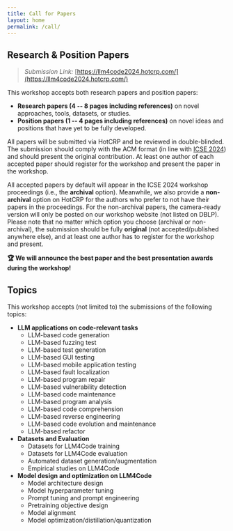 ```yaml
---
title: Call for Papers
layout: home
permalink: /call/
---
```



## Research & Position Papers

> *Submission Link:* [https://llm4code2024.hotcrp.com/](https://llm4code2024.hotcrp.com/)

This workshop accepts both research papers and position papers:

- **Research papers (4 -- 8 pages including references)** on novel approaches, tools, datasets, or studies.
- **Position papers (1 -- 4 pages including references)** on novel ideas and positions that have yet to be fully developed.

All papers will be submitted via HotCRP and be reviewed in double-blinded. The submission should comply with the ACM format (in line with [ICSE 2024](https://conf.researchr.org/track/icse-2024/icse-2024-research-track#submission-process)) and should present the original contribution. At least one author of each accepted paper should register for the workshop and present the paper in the workshop.

All accepted papers by default will appear in the ICSE 2024 workshop proceedings (i.e., the **archival** option).
Meanwhile, we also provide a **non-archival** option on HotCRP for the authors who prefer to not have their papers in the proceedings. For the non-archival papers, the camera-ready version will only be posted on our workshop website (not listed on DBLP). Please note that no matter which option you choose (archival or non-archival), the submission should be fully **original** (not accepted/published anywhere else), and at least one author has to register for the workshop and present.

**🏆 We will announce the best paper and the best presentation awards during the workshop!**

## Topics

This workshop accepts (not limited to) the submissions of the following topics:

- **LLM applications on code-relevant tasks**
    - LLM-based code generation
    - LLM-based fuzzing test
    - LLM-based test generation
    - LLM-based GUI testing
    - LLM-based mobile application testing
    - LLM-based fault localization
    - LLM-based program repair
    - LLM-based vulnerability detection
    - LLM-based code maintenance
    - LLM-based program analysis
    - LLM-based code comprehension
    - LLM-based reverse engineering
    - LLM-based code evolution and maintenance
    - LLM-based refactor
- **Datasets and Evaluation**
    - Datasets for LLM4Code training
    - Datasets for LLM4Code evaluation
    - Automated dataset generation/augmentation
    - Empirical studies on LLM4Code
- **Model design and optimization on LLM4Code**
    - Model architecture design
    - Model hyperparameter tuning
    - Prompt tuning and prompt engineering
    - Pretraining objective design
    - Model alignment
    - Model optimization/distillation/quantization

<!-- This is the base Jekyll theme. You can find out more info about customizing your Jekyll theme, as well as basic Jekyll usage documentation at [jekyllrb.com](https://jekyllrb.com/)

You can find the source code for Minima at GitHub:
[jekyll][jekyll-organization] /
[minima](https://github.com/jekyll/minima)

You can find the source code for Jekyll at GitHub:
[jekyll][jekyll-organization] /
[jekyll](https://github.com/jekyll/jekyll)


[jekyll-organization]: https://github.com/jekyll -->
